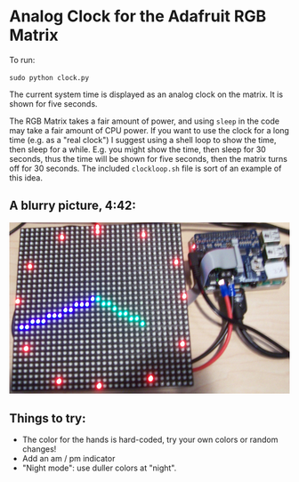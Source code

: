 # Analog Clock for the Adafruit RGB Matrix

To run:

`sudo python clock.py`

The current system time is displayed as an analog clock on the matrix. It is shown for five seconds.

The RGB Matrix takes a fair amount of power, and using `sleep` in the code may take a fair amount of CPU power. 
If you want to use the clock for a long time (e.g. as a "real clock") I suggest using a shell loop to show the
time, then sleep for a while. E.g. you might show the time, then sleep for 30 seconds, thus the time will be
shown for five seconds, then the matrix turns off for 30 seconds. The included `clockloop.sh` file is sort of
an example of this idea.

## A blurry picture, 4:42:

![blurry picture 4:42](pix_04_43.png)

## Things to try:

- The color for the hands is hard-coded, try your own colors or random changes!
- Add an am / pm indicator
- "Night mode": use duller colors at "night".
